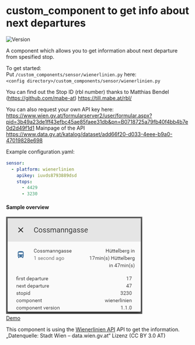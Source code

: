 # custom_component to get info about next departures
![Version](https://img.shields.io/badge/version-1.1.0-green.svg?style=for-the-badge)

A component which allows you to get information about next departure from spesified stop. 

To get started:   
Put `/custom_components/sensor/wienerlinien.py` here:  
`<config directory>/custom_components/sensor/wienerlinien.py`  


You can find out the Stop ID (rbl number) thanks to Matthias Bendel (https://github.com/mabe-at)
https://till.mabe.at/rbl/ 

You can also request your own API key here:
https://www.wien.gv.at/formularserver2/user/formular.aspx?pid=3b49a23de1ff43efbc45ae85faee31db&pn=B0718725a79fb40f4bb4b7e0d2d49f1d1
Mainpage of the API
https://www.data.gv.at/katalog/dataset/add66f20-d033-4eee-b9a0-47019828e698


Example configuration.yaml:  
```yaml
sensor:
  - platform: wienerlinien
    apikey: iuvds8793889dsd
    stops:
      - 4429
      - 3230
```
 #### Sample overview
![Sample overview](overview.png)  
[Demo](https://ha-test-wienerlinien.halfdecent.io)

This component is using the [Wienerlinien API](http://www.wienerlinien.at) API to get the information.
„Datenquelle: Stadt Wien – data.wien.gv.at“
Lizenz (CC BY 3.0 AT)
